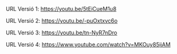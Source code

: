 URL Versió 1: https://youtu.be/5tEiCueM1u8

URL Versió 2: https://youtu.be/-puOxtxvc6o

URL Versió 3: https://youtu.be/tn-NyR7nDro

URL Versió 4: https://www.youtube.com/watch?v=MKOuy85ijAM
